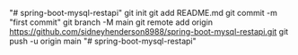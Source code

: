 "# spring-boot-mysql-restapi"  git init git add README.md git commit -m "first commit" git branch -M main git remote add origin https://github.com/sidneyhenderson8988/spring-boot-mysql-restapi.git git push -u origin main
"# spring-boot-mysql-restapi" 
